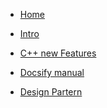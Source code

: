 <!-- docsify_Docs/_sidebar.md -->


- [Home](README.md)
- [Intro](host/guide.md)


- [C++ new Features](Chap0/readme.md)
- [Docsify manual](Chap1/readme.md "Docsify mini-manual")
- [Design Partern](Chap2/readme.md)

<!-- equal to - <a href="******">**-Guide</a> ,,,,, but why it cannot work out ?????5555555555555555555           6.19 it work out !!! 55555-->
